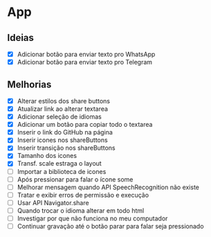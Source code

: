 # App

## Ideias

- [x] Adicionar botão para enviar texto pro WhatsApp
- [x] Adicionar botão para enviar texto pro Telegram

## Melhorias

- [x] Alterar estilos dos share buttons
- [x] Atualizar link ao alterar textarea
- [x] Adicionar seleção de idiomas
- [x] Adicionar um botão para copiar todo o textarea
- [x] Inserir o link do GitHub na página
- [x] Inserir icones nos shareButtons
- [x] Inserir transição nos shareButtons
- [x] Tamanho dos icones
- [x] Transf. scale estraga o layout
- [ ] Importar a biblioteca de icones
- [ ] Após pressionar para falar o ícone some
- [ ] Melhorar mensagem quando API SpeechRecognition não existe
- [ ] Tratar e exibir erros de permissão e execução
- [ ] Usar API Navigator.share
- [ ] Quando trocar o idioma alterar em todo html
- [ ] Investigar por que não funciona no meu computador
- [ ] Continuar gravação até o botão parar para falar seja pressionado